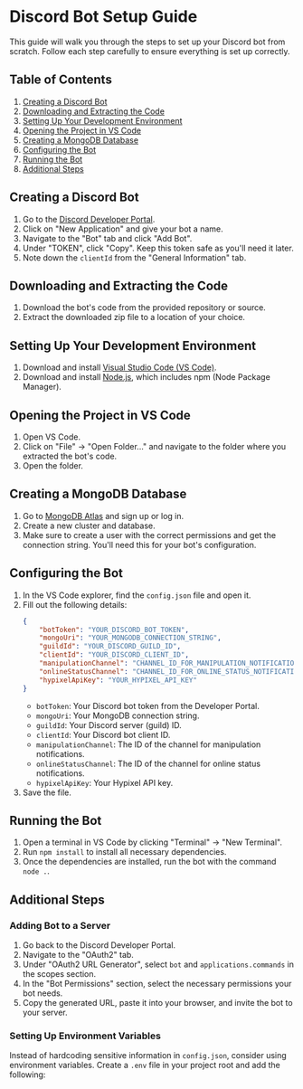 # Discord Bot Setup Guide

This guide will walk you through the steps to set up your Discord bot from scratch. Follow each step carefully to ensure everything is set up correctly.

## Table of Contents

1. [Creating a Discord Bot](#creating-a-discord-bot)
2. [Downloading and Extracting the Code](#downloading-and-extracting-the-code)
3. [Setting Up Your Development Environment](#setting-up-your-development-environment)
4. [Opening the Project in VS Code](#opening-the-project-in-vs-code)
5. [Creating a MongoDB Database](#creating-a-mongodb-database)
6. [Configuring the Bot](#configuring-the-bot)
7. [Running the Bot](#running-the-bot)
8. [Additional Steps](#additional-steps)

## Creating a Discord Bot

1. Go to the [Discord Developer Portal](https://discord.com/developers/applications).
2. Click on "New Application" and give your bot a name.
3. Navigate to the "Bot" tab and click "Add Bot".
4. Under "TOKEN", click "Copy". Keep this token safe as you'll need it later.
5. Note down the `clientId` from the "General Information" tab.

## Downloading and Extracting the Code

1. Download the bot's code from the provided repository or source.
2. Extract the downloaded zip file to a location of your choice.

## Setting Up Your Development Environment

1. Download and install [Visual Studio Code (VS Code)](https://code.visualstudio.com/).
2. Download and install [Node.js](https://nodejs.org/), which includes npm (Node Package Manager).

## Opening the Project in VS Code

1. Open VS Code.
2. Click on "File" -> "Open Folder..." and navigate to the folder where you extracted the bot's code.
3. Open the folder.

## Creating a MongoDB Database

1. Go to [MongoDB Atlas](https://www.mongodb.com/cloud/atlas) and sign up or log in.
2. Create a new cluster and database.
3. Make sure to create a user with the correct permissions and get the connection string. You'll need this for your bot's configuration.

## Configuring the Bot

1. In the VS Code explorer, find the `config.json` file and open it.
2. Fill out the following details:
    ```json
    {
        "botToken": "YOUR_DISCORD_BOT_TOKEN",
        "mongoUri": "YOUR_MONGODB_CONNECTION_STRING",
        "guildId": "YOUR_DISCORD_GUILD_ID",
        "clientId": "YOUR_DISCORD_CLIENT_ID",
        "manipulationChannel": "CHANNEL_ID_FOR_MANIPULATION_NOTIFICATIONS",
        "onlineStatusChannel": "CHANNEL_ID_FOR_ONLINE_STATUS_NOTIFICATIONS",
        "hypixelApiKey": "YOUR_HYPIXEL_API_KEY"
    }
    ```
    - `botToken`: Your Discord bot token from the Developer Portal.
    - `mongoUri`: Your MongoDB connection string.
    - `guildId`: Your Discord server (guild) ID.
    - `clientId`: Your Discord bot client ID.
    - `manipulationChannel`: The ID of the channel for manipulation notifications.
    - `onlineStatusChannel`: The ID of the channel for online status notifications.
    - `hypixelApiKey`: Your Hypixel API key.
3. Save the file.

## Running the Bot

1. Open a terminal in VS Code by clicking "Terminal" -> "New Terminal".
2. Run `npm install` to install all necessary dependencies.
3. Once the dependencies are installed, run the bot with the command `node .`.

## Additional Steps

### Adding Bot to a Server

1. Go back to the Discord Developer Portal.
2. Navigate to the "OAuth2" tab.
3. Under "OAuth2 URL Generator", select `bot` and `applications.commands` in the scopes section.
4. In the "Bot Permissions" section, select the necessary permissions your bot needs.
5. Copy the generated URL, paste it into your browser, and invite the bot to your server.

### Setting Up Environment Variables

Instead of hardcoding sensitive information in `config.json`, consider using environment variables. Create a `.env` file in your project root and add the following:

